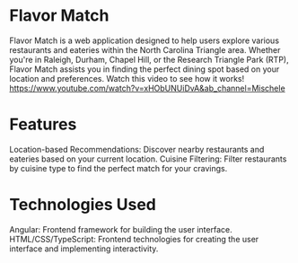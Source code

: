 # Flavor Match
Flavor Match is a web application designed to help users explore various restaurants and eateries within the North Carolina Triangle area. Whether you're in Raleigh, Durham, Chapel Hill, or the Research Triangle Park (RTP), Flavor Match assists you in finding the perfect dining spot based on your location and preferences. Watch this video to see how it works! https://www.youtube.com/watch?v=xHObUNUiDvA&ab_channel=Mischele

# Features
Location-based Recommendations: Discover nearby restaurants and eateries based on your current location.
Cuisine Filtering: Filter restaurants by cuisine type to find the perfect match for your cravings.

# Technologies Used
Angular: Frontend framework for building the user interface.
HTML/CSS/TypeScript: Frontend technologies for creating the user interface and implementing interactivity.
